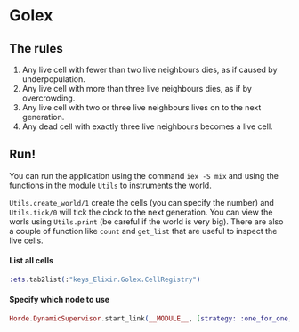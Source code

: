# Golex

## The rules

1. Any live cell with fewer than two live neighbours dies, as if caused by underpopulation.
2. Any live cell with more than three live neighbours dies, as if by overcrowding.
3. Any live cell with two or three live neighbours lives on to the next generation.
4. Any dead cell with exactly three live neighbours becomes a live cell.

## Run!

You can run the application using the command `iex -S mix` and using the functions in the module `Utils` to instruments the world.

`Utils.create_world/1` create the cells (you can specify the number) and `Utils.tick/0` will tick the clock to the next generation. You can view the worls using `Utils.print` (be careful if the world is very big).
There are also a couple of function like `count` and `get_list` that are useful to inspect the live cells.

#### List all cells

```elixir
:ets.tab2list(:"keys_Elixir.Golex.CellRegistry")
```

#### Specify which node to use

```elixir
Horde.DynamicSupervisor.start_link(__MODULE__, [strategy: :one_for_one, distribution_strategy: Golex.LocalNodeDistribution], name: __MODULE__)
```
